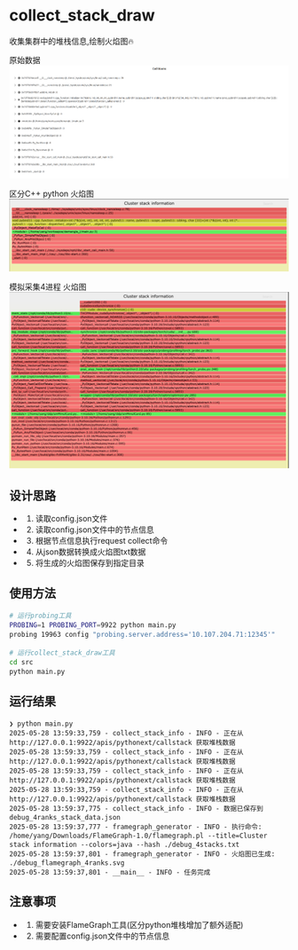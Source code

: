 # collect_stack_draw
收集集群中的堆栈信息,绘制火焰图🔥

原始数据
![原始单rank stack](./pics/stack%202025-05-26%2010-37-55.png)

区分C++ python 火焰图
![区分C++ python](./pics/V0_3%202025-05-28%2014-47-21.png)

模拟采集4进程 火焰图
![V0_5_2025-05-30_10-02-07.png](./pics/V0_5_2025-05-30_10-02-07.png)

## 设计思路
- 1. 读取config.json文件
- 2. 读取config.json文件中的节点信息
- 3. 根据节点信息执行request collect命令
- 4. 从json数据转换成火焰图txt数据
- 5. 将生成的火焰图保存到指定目录

## 使用方法
```bash
# 运行probing工具
PROBING=1 PROBING_PORT=9922 python main.py
probing 19963 config "probing.server.address='10.107.204.71:12345'"     

# 运行collect_stack_draw工具
cd src
python main.py
```

## 运行结果
```
❯ python main.py
2025-05-28 13:59:33,759 - collect_stack_info - INFO - 正在从 http://127.0.0.1:9922/apis/pythonext/callstack 获取堆栈数据
2025-05-28 13:59:33,759 - collect_stack_info - INFO - 正在从 http://127.0.0.1:9922/apis/pythonext/callstack 获取堆栈数据
2025-05-28 13:59:33,759 - collect_stack_info - INFO - 正在从 http://127.0.0.1:9922/apis/pythonext/callstack 获取堆栈数据
2025-05-28 13:59:33,759 - collect_stack_info - INFO - 正在从 http://127.0.0.1:9922/apis/pythonext/callstack 获取堆栈数据
2025-05-28 13:59:37,775 - collect_stack_info - INFO - 数据已保存到 debug_4ranks_stack_data.json
2025-05-28 13:59:37,777 - framegraph_generator - INFO - 执行命令: /home/yang/Downloads/FlameGraph-1.0/flamegraph.pl --title=Cluster stack information --colors=java --hash ./debug_4stacks.txt
2025-05-28 13:59:37,801 - framegraph_generator - INFO - 火焰图已生成: ./debug_flamegraph_4ranks.svg
2025-05-28 13:59:37,801 - __main__ - INFO - 任务完成
```

## 注意事项
- 1. 需要安装FlameGraph工具(区分python堆栈增加了额外适配)
- 2. 需要配置config.json文件中的节点信息

